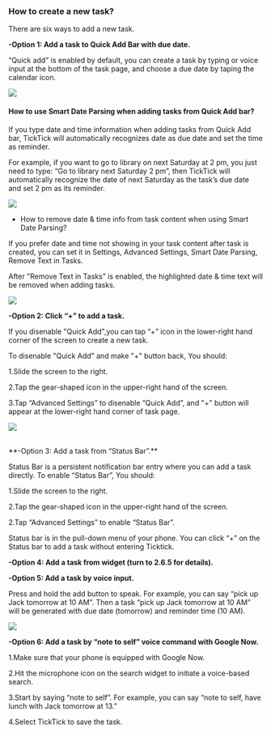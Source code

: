 ### How to create a new task?

There are six ways to add a new task.


**-Option 1: Add a task to Quick Add Bar with due date.**

 “Quick add" is enabled by default, you can create a task by typing or voice input at the bottom of the task page, and choose a due date by taping the calendar icon.
 
 ![](addtask1.png)


#### **How to use Smart Date Parsing when adding tasks from Quick Add bar?**



If you type date and time information when adding tasks from Quick Add bar, TickTick will automatically recognizes date as due date and set the time as reminder.

For example, if you want to go to library on next Saturday at 2 pm, you just need to type: “Go to library next Saturday 2 pm”, then TickTick will automatically recognize the date of next Saturday as the task’s due date and set 2 pm as its reminder. 

![](smartdate12.jpg)

- How to remove date & time info from task content when using Smart Date Parsing?

If you prefer date and time not showing in your task content after task is created, you can set it in Settings, Advanced Settings, Smart Date Parsing, Remove Text in Tasks.

After "Remove Text in Tasks" is enabled, the highlighted date & time text will be removed when adding tasks.

![](removetext.png)


**-Option 2: Click “+” to add a task.**

If you disenable "Quick Add",you can tap “+” icon in the lower-right hand corner of the screen to create a new task.

To disenable "Quick Add" and make "+" button back, You should:

1.Slide the screen to the right.

2.Tap the gear-shaped icon in the upper-right hand of the screen.

3.Tap “Advanced Settings” to disenable “Quick Add”, and "+" button will appear at the lower-right hand corner of task page.

![](+back.jpg)

<br />
**-Option 3: Add a task from “Status Bar”.**

Status Bar is a persistent notification bar entry where you can add a task directly. To enable “Status Bar”, You should:

1.Slide the screen to the right.

2.Tap the gear-shaped icon in the upper-right hand of the screen.

2.Tap “Advanced Settings” to enable “Status Bar”.

Status bar is in the pull-down menu of your phone. You can click “+” on the Status bar to add a task without entering Ticktick.


**-Option 4: Add a task from widget (turn to 2.6.5 for details).**


**-Option 5: Add a task by voice input.**

Press and hold the add button to speak. For example, you can say “pick up Jack tomorrow at 10 AM”. Then a task “pick up Jack tomorrow at 10 AM” will be generated with due date (tomorrow) and reminder time (10 AM).

![](voiceinput.png)


**-Option 6: Add a task by “note to self” voice command with Google Now.**

1.Make sure that your phone is equipped with Google Now.

2.Hit the microphone icon on the search widget to initiate a voice-based search.

3.Start by saying “note to self”. For example, you can say “note to self, have lunch with Jack tomorrow at 13.”  

4.Select TickTick to save the task.   


